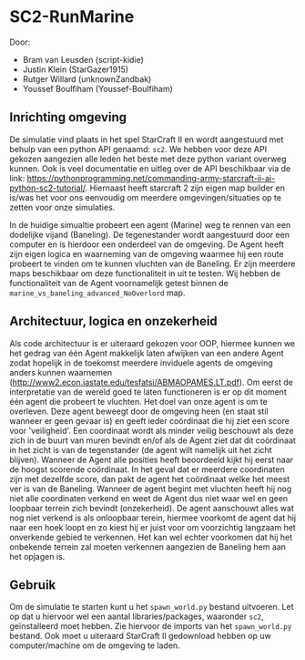 # SC2-RunMarine
Door: 
- Bram van Leusden (script-kidie)
- Justin Klein (StarGazer1915)
- Rutger Willard (unknownZandbak)
- Youssef Boulfiham (Youssef-Boulfiham)

## Inrichting omgeving
De simulatie vind plaats in het spel StarCraft II en wordt aangestuurd met behulp van een python API genaamd: `sc2`. We hebben voor deze API gekozen aangezien alle leden het beste met deze python variant overweg kunnen. Ook is veel documentatie en uitleg over de API beschikbaar via de link: https://pythonprogramming.net/commanding-army-starcraft-ii-ai-python-sc2-tutorial/. Hiernaast heeft starcraft 2 zijn eigen map builder en is/was het voor ons eenvoudig om meerdere omgevingen/situaties op te zetten voor onze simulaties. 

In de huidige simualtie probeert een agent (Marine) weg te rennen van een dodelijke vijand (Baneling). De tegenestander wordt aangestuurd door een computer en is hierdoor een onderdeel van de omgeving. De Agent heeft zijn eigen logica en waarneming van de omgeving waarmee hij een route probeert te vinden om te kunnen vluchten van de Baneling. Er zijn meerdere maps beschikbaar om deze functionaliteit in uit te testen. Wij hebben de functionaliteit van de Agent voornamelijk getest binnen de `marine_vs_baneling_advanced_NoOverlord` map.

## Architectuur, logica en onzekerheid
Als code architectuur is er uiteraard gekozen voor OOP, hiermee kunnen we het gedrag van één Agent makkelijk laten afwijken van een andere Agent zodat hopelijk in de toekomst meerdere inviduele agents de omgeving anders kunnen waarnemen (http://www2.econ.iastate.edu/tesfatsi/ABMAOPAMES.LT.pdf). Om eerst de interpretatie van de wereld goed te laten functioneren is er op dit moment één agent die probeert te vluchten. Het doel van onze agent is om te overleven. Deze agent beweegt door de omgeving heen (en staat stil wanneer er geen gevaar is) en geeft ieder coördinaat die hij ziet een score voor 'veiligheid'. Een coordinaat wordt als minder veilig beschouwt als deze zich in de buurt van muren bevindt en/of als de Agent ziet dat dit coördinaat in het zicht is van de tegenstander (de agent wilt namelijk uit het zicht blijven). Wanneer de Agent alle posities heeft beoordeeld kijkt hij eerst naar de hoogst scorende coördinaat. In het geval dat er meerdere coordinaten zijn met dezelfde score, dan pakt de agent het coördinaat welke het meest ver is van de Baneling. Wanneer de agent begint met vluchten heeft hij nog niet alle coordinaten verkend en weet de Agent dus niet waar wel en geen loopbaar terrein zich bevindt (onzekerheid). De agent aanschouwt alles wat nog niet verkend is als onloopbaar terein, hiermee voorkomt de agent dat hij naar een hoek loopt en zo kiest hij er juist voor om voorzichtig langzaam het onverkende gebied te verkennen. Het kan wel echter voorkomen dat hij het onbekende terrein zal moeten verkennen aangezien de Baneling hem aan het opjagen is.

## Gebruik
Om de simulatie te starten kunt u het `spawn_world.py` bestand uitvoeren. Let op dat u hiervoor wel een aantal libraries/packages, waaronder `sc2`, geïnstalleerd moet hebben. Zie hiervoor de imports van het `spawn_world.py` bestand. Ook moet u uiteraard StarCraft II gedownload hebben op uw computer/machine om de omgeving te laden.
